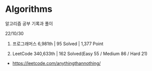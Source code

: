 # Algorithms

알고리즘 공부 기록과 풀이

22/10/30

1. 프로그래머스 6,981th | 95 Solved | 1,377 Point

2. LeetCode 340,633th | 162 Solved(Easy 55 / Medium 86 / Hard 21)
- https://leetcode.com/anythingthannothing/
